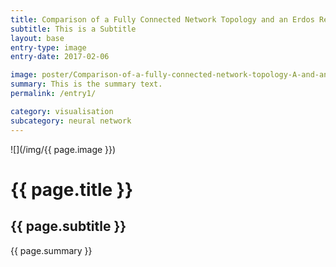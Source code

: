 ```yaml
---
title: Comparison of a Fully Connected Network Topology and an Erdos Renyi Graph
subtitle: This is a Subtitle
layout: base
entry-type: image
entry-date: 2017-02-06

image: poster/Comparison-of-a-fully-connected-network-topology-A-and-an-Erdos-Renyi-graph.jpg
summary: This is the summary text.
permalink: /entry1/

category: visualisation
subcategory: neural network
---
```


![](/img/{{ page.image }})

# {{ page.title }}

## {{ page.subtitle }}

<p>{{ page.summary }}</p>
